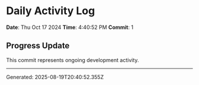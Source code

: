 # Daily Activity Log

**Date**: Thu Oct 17 2024
**Time**: 4:40:52 PM
**Commit**: 1

## Progress Update

This commit represents ongoing development activity.

---
Generated: 2025-08-19T20:40:52.355Z
